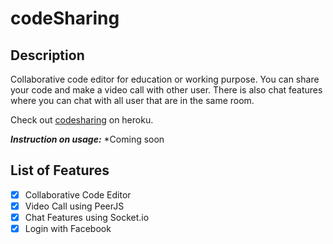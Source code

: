 # codeSharing
## Description
Collaborative code editor for education or working purpose. You can share your code and make a video call with other user. There is also chat features where you can chat with all user that are in the same room.

Check out [codesharing](https://codesharing-bynabil.herokuapp.com/) on heroku.

***Instruction on usage:***
*Coming soon

## List of Features
- [x] Collaborative Code Editor
- [x] Video Call using PeerJS
- [x] Chat Features using Socket.io
- [x] Login with Facebook
